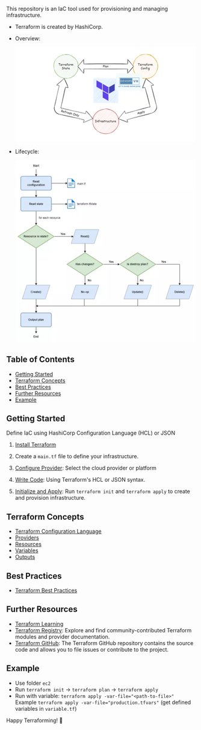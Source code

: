 This repository is an IaC tool used for provisioning and managing infrastructure.
- Terraform is created by HashiCorp.

- Overview:

  ![Alt text](image.png)

- Lifecycle:

  ![Alt text](image-1.png)

## Table of Contents

- [Getting Started](#getting-started)
- [Terraform Concepts](#terraform-concepts)
- [Best Practices](#best-practices)
- [Further Resources](#further-resources)
- [Example](#example)

## Getting Started

Define IaC using HashiCorp Configuration Language (HCL) or JSON

1. [Install Terraform](https://www.terraform.io/downloads.html)

2. Create a `main.tf` file to define your infrastructure.

3. [Configure Provider](https://registry.terraform.io/browse/providers): Select the cloud provider or platform

4. [Write Code](): Using Terraform's HCL or JSON syntax.

5. [Initialize and Apply](): Run `terraform init` and `terraform apply` to create and provision infrastructure.

## Terraform Concepts

- [Terraform Configuration Language](https://www.terraform.io/docs/language/index.html)
- [Providers](https://www.terraform.io/docs/providers/index.html)
- [Resources](https://www.terraform.io/docs/configuration/resources.html)
- [Variables](https://www.terraform.io/docs/configuration/variables.html)
- [Outputs](https://www.terraform.io/docs/configuration/outputs.html)

## Best Practices

- [Terraform Best Practices](https://www.terraform.io/docs/best-practices/index.html)

## Further Resources

- [Terraform Learning](https://devopsvn.tech/terraform-series/terraform)
- [Terraform Registry](https://registry.terraform.io/): Explore and find community-contributed Terraform modules and provider documentation.
- [Terraform GitHub](https://github.com/hashicorp/terraform): The Terraform GitHub repository contains the source code and allows you to file issues or contribute to the project.

## Example

- Use folder `ec2`
- Run `terraform init` -> `terraform plan` -> `terraform apply`
- Run with variable: `terraform apply -var-file="<path-to-file>"`
  Example `terraform apply -var-file="production.tfvars"` (get defined variables in `variable.tf`)

Happy Terraforming! 🚀
